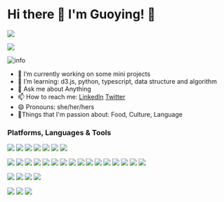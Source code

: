 # Hi there 👋 I'm Guoying! :apple:
<!--
**applegz/applegz** is a ✨ _special_ ✨ repository because its `README.md` (this file) appears on your GitHub profile.
-->
![](https://visitor-badge.glitch.me/badge?page_id=applegz.readme)

![](http://antzuhl.cn:4000/get/@applegz.readme)

![info](https://github-readme-stats.vercel.app/api?username=applegz&show_icons=true&count_private=true&hide=prs&theme=default_repocard)



- 🔭 I’m currently working on some mini projects
- 🌱 I’m learning: d3.js, python, typescript, data structure and algorithm
- 💬 Ask me about Anything
- 📫 How to reach me: [LinkedIn](https://www.linkedin.com/in/guoyingzhong/) [Twitter](https://twitter.com/gyzhong)
- 😄 Pronouns: she/her/hers
- :cookie:Things that I'm passion about: Food, Culture, Language

### Platforms, Languages & Tools
[![](https://img.shields.io/badge/-Javascript-f0db4f?style=flat-square&logo=javascript&logoColor=ffffff)](https://developer.mozilla.org/en-US/)
[![](https://img.shields.io/badge/-Typescript-3178C6?style=flat-square&logo=typescript&logoColor=ffffff)](typescriptlang.org)
[![](https://img.shields.io/badge/-HTML-E34F26?style=flat-square&logo=html5&logoColor=ffffff)](https://developer.mozilla.org/en-US/)
[![](https://img.shields.io/badge/-CSS-1572B6?style=flat-square&logo=css3&logoColor=ffffff)](https://developer.mozilla.org/en-US/)
[![](https://img.shields.io/badge/-SQL-000000?style=flat-square&logo=sql&logoColor=ffffff)](https://google.com/)
[![](https://img.shields.io/badge/-Python-3776AB?style=flat-square&logo=python&logoColor=ffffff)](https://docs.python.org/3/)
[![](https://img.shields.io/badge/-R-276DC3?style=flat-square&logo=r&logoColor=ffffff)](https://www.r-project.org/)

[![](https://img.shields.io/badge/-React-61DAFB?style=flat-square&logo=react&logoColor=ffffff)](https://reactjs.org/)
[![](https://img.shields.io/badge/-Redux-764ABC?style=flat-square&logo=redux&logoColor=ffffff)](https://redux.js.org/)
[![](https://img.shields.io/badge/-React%20Router-CA4245?style=flat-square&logo=react%20router&logoColor=ffffff)](https://reactrouter.com/)
[![](https://img.shields.io/badge/-Node-339933?style=flat-square&logo=node.js&logoColor=ffffff)](https://nodejs.org/en/)
[![](https://img.shields.io/badge/-Express-000000?style=flat-square&logo=expressjs&logoColor=ffffff)](https://expressjs.com/)
[![](https://img.shields.io/badge/-Webpack-8DD6F9?style=flat-square&logo=webpack&logoColor=ffffff)](https://webpack.js.org/)
[![](https://img.shields.io/badge/-Babel-F9DC3E?style=flat-square&logo=babel&logoColor=ffffff)](https://babeljs.io/)
[![](https://img.shields.io/badge/-Phaser-000000?style=flat-square&logo=phaser&logoColor=ffffff)](https://phaser.io/)
[![](https://img.shields.io/badge/-D3-F9A03C?style=flat-square&logo=d3.js&logoColor=ffffff)](https://d3js.org/)
[![](https://img.shields.io/badge/-Jest-C21325?style=flat-square&logo=Jest&logoColor=ffffff)](https://jestjs.io/)
[![](https://img.shields.io/badge/-Mocha-8D6748?style=flat-square&logo=Mocha&logoColor=ffffff)](https://mochajs.org/)
[![](https://img.shields.io/badge/-Jasmine-8A4182?style=flat-square&logo=Jasmine&logoColor=ffffff)](https://jasmine.github.io/)
[![](https://img.shields.io/badge/-Next-000000?style=flat-square&logo=Next.js&logoColor=ffffff)](https://nextjs.org/)
[![](https://img.shields.io/badge/-Passport-000000?style=flat-square&logo=Passport&logoColor=ffffff)](https://passportjs.org)
[![](https://img.shields.io/badge/-GraphQL-E10098?style=flat-square&logo=GraphQL&logoColor=ffffff)](https://graphql.org/)
[![](https://img.shields.io/badge/-Apollo-311C87?style=flat-square&logo=Apollo%graphQL&logoColor=ffffff)](https://www.apollographql.com/)

[![](https://img.shields.io/badge/-PostgreSQL-336791?style=flat-square&logo=PostgreSQL&logoColor=ffffff)](https://www.postgresql.org/)
[![](https://img.shields.io/badge/-SQLite-003B57?style=flat-square&logo=SQLite&logoColor=ffffff)](https://www.sqlite.org/index.html)
[![](https://img.shields.io/badge/-MongoDB-47A248?style=flat-square&logo=MongoDB&logoColor=ffffff)](https://www.mongodb.com/)
[![](https://img.shields.io/badge/-Firebase-FFCA28?style=flat-square&logo=Firebase&logoColor=ffffff)](https://firebase.google.com/)

[![](https://img.shields.io/badge/-Heroku-430098?style=flat-square&logo=Heroku&logoColor=ffffff)](http://heroku.com/)
[![](https://img.shields.io/badge/-Postman-FF6C37?style=flat-square&logo=Postman&logoColor=ffffff)](https://www.postman.com/)
[![](https://img.shields.io/badge/-Tableau-E97627?style=flat-square&logo=Tableau&logoColor=ffffff)](https://www.tableau.com/)
